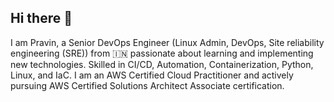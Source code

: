 ## Hi there 👋

I am Pravin, a Senior DevOps Engineer (Linux Admin, DevOps, Site reliability engineering (SRE)) from 🇮🇳   passionate about learning and implementing new technologies. Skilled in CI/CD, Automation, Containerization, Python, Linux, and IaC. I am an AWS Certified Cloud Practitioner and actively pursuing AWS Certified Solutions Architect Associate certification.
<!--
**Pravin-Ade/Pravin-Ade** is a ✨ _special_ ✨ repository because its `README.md` (this file) appears on your GitHub profile.

Here are some ideas to get you started:

- 🔭 I’m currently working on ...
- 🌱 I’m currently learning ...
- 👯 I’m looking to collaborate on ...
- 🤔 I’m looking for help with ...
- 💬 Ask me about ...
- 📫 How to reach me: ...
- 😄 Pronouns: ...
- ⚡ Fun fact: ...
-->
